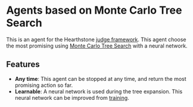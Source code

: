 # Agents based on Monte Carlo Tree Search

This is an agent for the Hearthstone [judge framework](../../judge). This agent choose the most promising using [Monte Carlo Tree Search](../MCTS) with a neural network.

## Features

* **Any time**: This agent can be stopped at any time, and return the most promising action so far.
* **Learnable**: A neural network is used during the tree expansion. This neural network can be improved from [training](./train).
